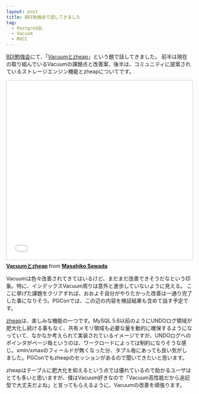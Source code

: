```yaml
---
layout: post
title: BDI勉強会で話してきました
tag:
  - PostgreSQL
  - Vacuum
  - MVCC
---
```


[BDI勉強会](https://github.com/bdi-research/bdi_records)にて、「[Vacuumとzheap](https://www.slideshare.net/masahikosawada98/vacuumzheap-92589428)」という題で話してきました。
前半は現在の取り組んでいるVacuumの課題点と改善案、後半は、コミュニティに提案されているストレージエンジン機能とzheapについてです。

<iframe src="//www.slideshare.net/slideshow/embed_code/key/1d87WJ9KiuZTFJ" width="595" height="485" frameborder="0" marginwidth="0" marginheight="0" scrolling="no" style="border:1px solid #CCC; border-width:1px; margin-bottom:5px; max-width: 100%;" allowfullscreen> </iframe> <div style="margin-bottom:5px"> <strong> <a href="//www.slideshare.net/masahikosawada98/vacuumzheap-93038451" title="Vacuumとzheap" target="_blank">Vacuumとzheap</a> </strong> from <strong><a href="https://www.slideshare.net/masahikosawada98" target="_blank">Masahiko Sawada</a></strong> </div>


Vacuumは色々改善されてきてはいるけど、まだまだ改善できそうだなという印象。特に、インデックスVacuum周りは意外と進歩していないように見える。
ここに挙げた課題をクリアすれば、おおよそ自分がやりたかった改善は一通り完了した事になりそう。PGConでは、この辺の内容を検証結果も含めて話す予定です。

[zheap](https://github.com/EnterpriseDB/zheap)は、楽しみな機能の一つです。MySQL 5.6以前のようにUNDOログ領域が肥大化し続ける事もなく、共有メモリ領域も必要な量を動的に確保するようになっていて、なかなか考えられて実装されているイメージですが、UNDOログへのポインタがページ毎というのは、ワークロードによっては制約になりそうな感じ。xmin/xmaxのフィールドが無くなった分、タプル毎にあっても良い気がしました。PGConでもzheapのセッションがあるので聞いてきたいと思います。

zheapはテーブルに肥大化を抑えるという点では優れているので助かるユーザはとても多いと思いますが、僕はVacuum好きなので「Vacuum高性能だから追記型で大丈夫だよね」と言ってもらえるように、Vacuumの改善を頑張ります。
